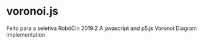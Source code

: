 # voronoi.js
Feito para a seletiva RobôCin 2019.2
A javascript and p5.js Voronoi Diagram implementation
